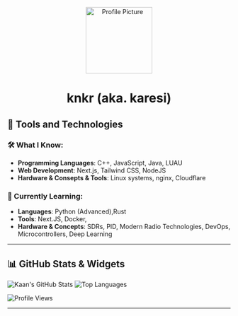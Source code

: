 <p align="center">
  <img src="https://github.com/knkr1.png" alt="Profile Picture" width="150" height="150">
</p>

<h1 align="center">knkr (aka. karesi)</h1>

## 🚀 Tools and Technologies

### 🛠️ What I Know:
- **Programming Languages**: C++, JavaScript, Java, LUAU
- **Web Development**: Next.js, Tailwind CSS, NodeJS
- **Hardware & Consepts & Tools**: Linux systems, nginx, Cloudflare

### 🌱 Currently Learning:
- **Languages**: Python (Advanced),Rust
- **Tools**: Next.JS, Docker,
- **Hardware & Concepts**: SDRs, PID, Modern Radio Technologies, DevOps, Microcontrollers, Deep Learning 

---

## 📊 GitHub Stats & Widgets

![Kaan's GitHub Stats](https://github-readme-stats.vercel.app/api?username=knkr1&show_icons=true&theme=radical)
![Top Languages](https://github-readme-stats.vercel.app/api/top-langs/?username=knkr1&layout=compact&theme=radical)

![Profile Views](https://komarev.com/ghpvc/?username=knkr1&color=blue)

---
